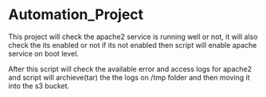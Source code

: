 # Automation_Project

This project will check the apache2 service is running well or not, it will also check the its enabled or not if its not enabled then script will enable apache service on boot level.

After this script will check the available error and access logs for apache2 and script will archieve(tar) the the logs on /tmp folder and then moving it into the s3 bucket.
